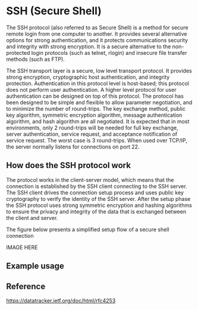 # SSH (Secure Shell)

The SSH protocol (also referred to as Secure Shell) is a method for secure remote login from one computer to another. It provides several alternative options for strong authentication, and it protects communications security and integrity with strong encryption. It is a secure alternative to the non-protected login protocols (such as telnet, rlogin) and insecure file transfer methods (such as FTP).

The SSH transport layer is a secure, low level transport protocol. It provides strong encryption, cryptographic host authentication, and integrity protection. Authentication in this protocol level is host-based; this protocol does not perform user authentication.  A higher level protocol for user authentication can be designed on top of this protocol. The protocol has been designed to be simple and flexible to allow parameter negotiation, and to minimize the number of round-trips. The key exchange method, public key algorithm, symmetric encryption algorithm, message authentication algorithm, and hash algorithm are all negotiated.  It is expected that in most environments, only 2 round-trips will be needed for full key exchange, server authentication, service request, and acceptance notification of service request.  The worst case is 3 round-trips. When used over TCP/IP, the server normally listens for connections on port 22.

## How does the SSH protocol work

The protocol works in the client-server model, which means that the connection is established by the SSH client connecting to the SSH server. The SSH client drives the connection setup process and uses public key cryptography to verify the identity of the SSH server. After the setup phase the SSH protocol uses strong symmetric encryption and hashing algorithms to ensure the privacy and integrity of the data that is exchanged between the client and server.

The figure below presents a simplified setup flow of a secure shell connection

IMAGE HERE

## Example usage



## Reference

https://datatracker.ietf.org/doc/html/rfc4253
